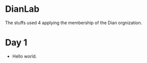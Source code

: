 # DianLab
The stuffs used 4 applying the membership of the Dian orgnization.

# Day 1
* Hello world.